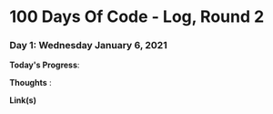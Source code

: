 # 100 Days Of Code - Log, Round 2

### Day 1: Wednesday January 6, 2021

**Today's Progress**:

**Thoughts** : 

**Link(s)**





